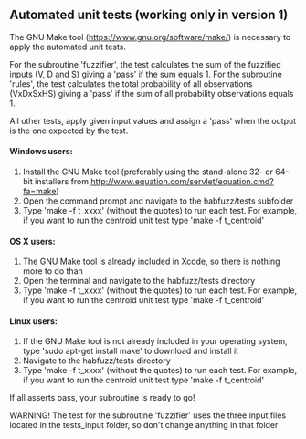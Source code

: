 ## Automated unit tests (working only in version 1)

The GNU Make tool (https://www.gnu.org/software/make/) is necessary to apply the automated unit tests.

For the subroutine 'fuzzifier', the test calculates the sum of the fuzzified inputs (V, D and S)  giving a 'pass' if the sum equals 1. For the subroutine 'rules', the test calculates the total probability of all observations (VxDxSxHS) giving a 'pass' if the sum of all probability observations equals 1.

All other tests, apply given input values and assign a 'pass' when the output is the one expected by the test.

#### Windows users:
1. Install the GNU Make tool (preferably using the stand-alone 32- or 64-bit installers from http://www.equation.com/servlet/equation.cmd?fa=make)
2. Open the command prompt and navigate to the habfuzz/tests subfolder
3. Type 'make -f t_xxxx' (without the quotes) to run each test. For example, if you want to run the centroid unit test type 'make -f t_centroid'

#### OS X users:
1. The GNU Make tool is already included in Xcode, so there is nothing more to do than
2. Open the terminal and navigate to the habfuzz/tests directory
3. Type 'make -f t_xxxx' (without the quotes) to run each test. For example, if you want to run the centroid unit test type 'make -f t_centroid'

#### Linux users:
1. If the GNU Make tool is not already included in your operating system, type 'sudo apt-get install make' to download and install it
2. Navigate to the habfuzz/tests directory
3. Type 'make -f t_xxxx' (without the quotes) to run each test. For example, if you want to run the centroid unit test type 'make -f t_centroid'

If all asserts pass, your subroutine is ready to go!  

WARNING! The test for the subroutine 'fuzzifier' uses the three input files located in the tests_input folder, so don't change anything in that folder 

